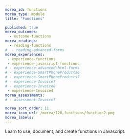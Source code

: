 ```yaml
---
morea_id: functions
morea_type: module
title: "Functions"

published: true
morea_outcomes: 
  - outcome-functions
morea_readings: 
  - reading-functions
#  - reading-advanced-forms
morea_experiences:
 - experience-functions
 - experience-javascript-functions
# - experience-advanced-html-forms
# - experience-SmartPhoneProducts6
# - experience-SmartPhoneProducts7
# - experience-Invoice7
# - experience-Invoice8
 - experience-Invoice4
morea_assessments:
# - assessment-Invoice7

morea_sort_order: 11
morea_icon_url: /morea/120.functions/function2.png
morea_labels: 
---
```



Learn to use, document, and create functions in Javascript.




